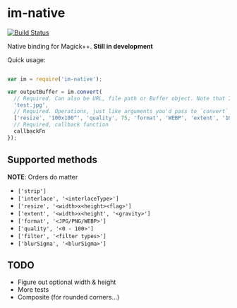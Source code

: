 im-native
=========

[![Build Status](https://travis-ci.org/longlho/im-native.svg?branch=master)](https://travis-ci.org/longlho/im-native)


Native binding for Magick++. **Still in development**

Quick usage:

```javascript

var im = require('im-native');

var outputBuffer = im.convert(
  // Required. Can also be URL, file path or Buffer object. Note that IM is IO-blocking so using path/URL will block the process
  'test.jpg',
  // Required. Operations, just like arguments you'd pass to `convert` process
  ['resize', '100x100^', 'quality', 75, 'format', 'WEBP', 'extent', '100x100', 'CenterGravity', 'blurSigma', 5],
  // Required, callback function
  callbackFn
});
```

Supported methods
---

**NOTE**: Orders do matter

- `['strip']`
- `['interlace', '<interlaceType>']`
- `['resize', '<width>x<height><flag>']`
- `['extent', '<width>x<height', '<gravity>']`
- `['format', '<JPG/PNG/WEBP>']`
- `['quality', '<0 - 100>']`
- `['filter', '<filter types>']`
- `['blurSigma', '<blurSigma>']`

TODO
---

- Figure out optional width & height
- More tests
- Composite (for rounded corners...)
